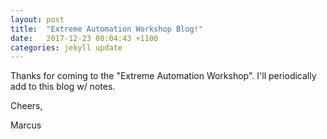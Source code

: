 ```yaml
---
layout: post
title:  "Extreme Automation Workshop Blog!"
date:   2017-12-23 08:04:43 +1100
categories: jekyll update
---
```


Thanks for coming to the "Extreme Automation Workshop". 
I'll periodically add to this blog w/ notes. 

Cheers, 

Marcus